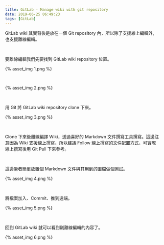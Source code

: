 ```yaml
---
title: GitLab - Manage wiki with git repository
date: 2019-06-25 06:49:23
tags: [GitLab]
---
```


GitLab wiki 其實背後是放在一個 Git repository 內，所以除了支援線上編輯外，也支援離線編輯。  

<!-- More -->

</br>


要離線編輯我們先要找到 GitLab wiki repository 位置。  

{% asset_img 1.png %}

</br>


{% asset_img 2.png %}

</br>


用 Git 將 GitLab wiki repository clone 下來。  

{% asset_img 3.png %}

</br>


Clone 下來後離線編譯 Wiki，透過喜好的 Markdown 文件撰寫工具撰寫。這邊注意因為 Wiki 支援線上撰寫，所以建議 Follow 線上撰寫的文件配置方式，可實際線上撰寫後用 Git Pull 下來參考。  

</br>


這邊筆者簡單放置個 Markdown 文件與其用到的圖檔做個測試。  

{% asset_img 4.png %}

</br>


將檔案加入、Commit、推到遠端。  

{% asset_img 5.png %}

</br>


回到 GitLab wiki 就可以看到剛離線編輯的內容了。  

{% asset_img 6.png %}
